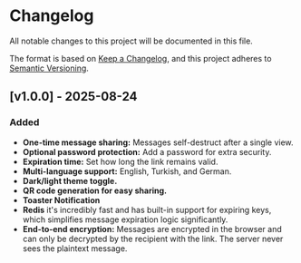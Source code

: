 # Changelog

All notable changes to this project will be documented in this file.

The format is based on [Keep a Changelog](https://keepachangelog.com/en/1.0.0/),
and this project adheres to [Semantic Versioning](https://semver.org/spec/v2.0.html).

## [v1.0.0] - 2025-08-24

### Added
- **One-time message sharing:** Messages self-destruct after a single view.
- **Optional password protection:** Add a password for extra security.
- **Expiration time:** Set how long the link remains valid.
- **Multi-language support:** English, Turkish, and German.
- **Dark/light theme toggle.**
- **QR code generation for easy sharing.**
- **Toaster Notification** 
- **Redis** it's incredibly fast and has built-in support for expiring keys, which simplifies message expiration logic significantly.
- **End-to-end encryption:** Messages are encrypted in the browser and can only be decrypted by the recipient with the link. The server never sees the plaintext message.
